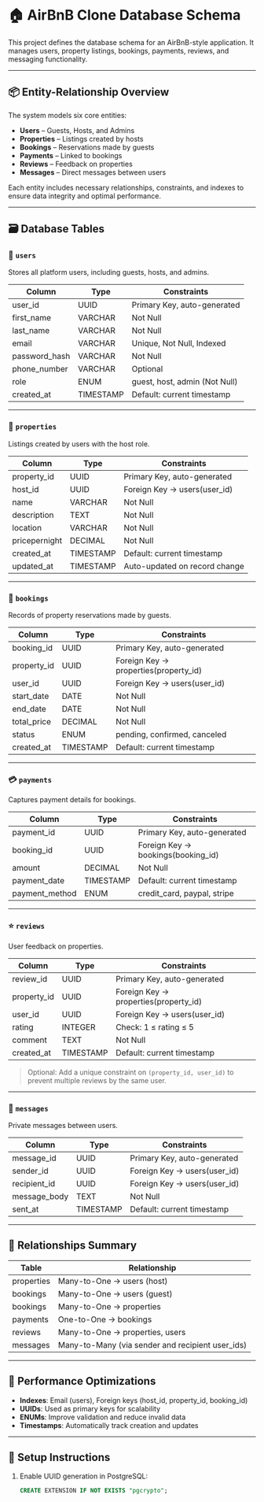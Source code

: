 # 🏠 AirBnB Clone Database Schema

This project defines the database schema for an AirBnB-style application. It manages users, property listings, bookings, payments, reviews, and messaging functionality.

---

## 📦 Entity-Relationship Overview

The system models six core entities:

- **Users** – Guests, Hosts, and Admins
- **Properties** – Listings created by hosts
- **Bookings** – Reservations made by guests
- **Payments** – Linked to bookings
- **Reviews** – Feedback on properties
- **Messages** – Direct messages between users

Each entity includes necessary relationships, constraints, and indexes to ensure data integrity and optimal performance.

---

## 🗃️ Database Tables

### 👤 `users`

Stores all platform users, including guests, hosts, and admins.

| Column         | Type         | Constraints                         |
|----------------|--------------|-------------------------------------|
| user_id        | UUID         | Primary Key, auto-generated         |
| first_name     | VARCHAR      | Not Null                            |
| last_name      | VARCHAR      | Not Null                            |
| email          | VARCHAR      | Unique, Not Null, Indexed           |
| password_hash  | VARCHAR      | Not Null                            |
| phone_number   | VARCHAR      | Optional                            |
| role           | ENUM         | guest, host, admin (Not Null)       |
| created_at     | TIMESTAMP    | Default: current timestamp          |

---

### 🏡 `properties`

Listings created by users with the host role.

| Column        | Type        | Constraints                         |
|---------------|-------------|-------------------------------------|
| property_id   | UUID        | Primary Key, auto-generated         |
| host_id       | UUID        | Foreign Key → users(user_id)        |
| name          | VARCHAR     | Not Null                            |
| description   | TEXT        | Not Null                            |
| location      | VARCHAR     | Not Null                            |
| pricepernight | DECIMAL     | Not Null                            |
| created_at    | TIMESTAMP   | Default: current timestamp          |
| updated_at    | TIMESTAMP   | Auto-updated on record change       |

---

### 📅 `bookings`

Records of property reservations made by guests.

| Column       | Type      | Constraints                         |
|--------------|-----------|-------------------------------------|
| booking_id   | UUID      | Primary Key, auto-generated         |
| property_id  | UUID      | Foreign Key → properties(property_id) |
| user_id      | UUID      | Foreign Key → users(user_id)        |
| start_date   | DATE      | Not Null                            |
| end_date     | DATE      | Not Null                            |
| total_price  | DECIMAL   | Not Null                            |
| status       | ENUM      | pending, confirmed, canceled        |
| created_at   | TIMESTAMP | Default: current timestamp          |

---

### 💳 `payments`

Captures payment details for bookings.

| Column         | Type      | Constraints                         |
|----------------|-----------|-------------------------------------|
| payment_id     | UUID      | Primary Key, auto-generated         |
| booking_id     | UUID      | Foreign Key → bookings(booking_id) |
| amount         | DECIMAL   | Not Null                            |
| payment_date   | TIMESTAMP | Default: current timestamp          |
| payment_method | ENUM      | credit_card, paypal, stripe         |

---

### ⭐ `reviews`

User feedback on properties.

| Column       | Type     | Constraints                              |
|--------------|----------|------------------------------------------|
| review_id    | UUID     | Primary Key, auto-generated              |
| property_id  | UUID     | Foreign Key → properties(property_id)    |
| user_id      | UUID     | Foreign Key → users(user_id)             |
| rating       | INTEGER  | Check: 1 ≤ rating ≤ 5                    |
| comment      | TEXT     | Not Null                                 |
| created_at   | TIMESTAMP| Default: current timestamp               |

> Optional: Add a unique constraint on `(property_id, user_id)` to prevent multiple reviews by the same user.

---

### 💬 `messages`

Private messages between users.

| Column         | Type      | Constraints                         |
|----------------|-----------|-------------------------------------|
| message_id     | UUID      | Primary Key, auto-generated         |
| sender_id      | UUID      | Foreign Key → users(user_id)        |
| recipient_id   | UUID      | Foreign Key → users(user_id)        |
| message_body   | TEXT      | Not Null                            |
| sent_at        | TIMESTAMP | Default: current timestamp          |

---

## 🔗 Relationships Summary

| Table       | Relationship                         |
|-------------|--------------------------------------|
| properties  | Many-to-One → users (host)           |
| bookings    | Many-to-One → users (guest)          |
| bookings    | Many-to-One → properties             |
| payments    | One-to-One → bookings                |
| reviews     | Many-to-One → properties, users      |
| messages    | Many-to-Many (via sender and recipient user_ids) |

---

## 🚀 Performance Optimizations

- **Indexes**: Email (users), Foreign keys (host_id, property_id, booking_id)
- **UUIDs**: Used as primary keys for scalability
- **ENUMs**: Improve validation and reduce invalid data
- **Timestamps**: Automatically track creation and updates

---

## 🧱 Setup Instructions

1. Enable UUID generation in PostgreSQL:
   ```sql
   CREATE EXTENSION IF NOT EXISTS "pgcrypto";
